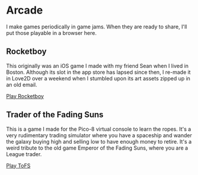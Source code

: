 ---
---

# Arcade

I make games periodically in game jams. When they are ready to share, I'll put those playable in a browser here.

## Rocketboy

This originally was an iOS game I made with my friend Sean when I lived in Boston. Although its slot in the app store has lapsed since then, I re-made it in Love2D over a weekend when I stumbled upon its art assets zipped up in an old email.

<a class="faux_button" href="/arcade/rocketboy">Play Rocketboy</a>

## Trader of the Fading Suns

This is a game I made for the Pico-8 virtual console to learn the ropes. It's a very rudimentary trading simulator where you have a spaceship and wander the galaxy buying high and selling low to have enough money to retire. It's a weird tribute to the old game Emperor of the Fading Suns, where you are a League trader.

<a class="faux_button" href="/arcade/tofs">Play ToFS</a>
